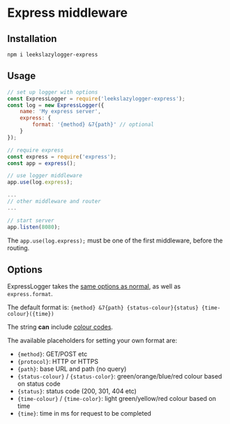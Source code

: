 # Express middleware

## Installation

`npm i leekslazylogger-express`

## Usage

```js
// set up logger with options
const ExpressLogger = require('leekslazylogger-express');
const log = new ExpressLogger({
	name: 'My express server',
	express: {
		format: '{method} &7{path}' // optional
	}
});

// require express
const express = require('express');
const app = express();

// use logger middleware
app.use(log.express);

...
// other middleware and router
...

// start server
app.listen(8080);
```

The ```app.use(log.express);``` must be one of the first middleware, before the routing.

## Options

ExpressLogger takes the [same options as normal](/customisation/options/), as well as `express.format`.

The default format is:
`{method} &7{path} {status-colour}{status} {time-colour}({time})`

The string **can** include [colour codes](/colours/#leeksjs-short-codes).

The available placeholders for setting your own format are:

- `{method}`: GET/POST etc
- `{protocol}`: HTTP or HTTPS
- `{path}`: base URL and path (no query)
- `{status-colour}` / `{status-color}`: green/orange/blue/red colour based on status code
- `{status}`: status code (200, 301, 404 etc)
- `{time-colour}` / `{time-color}`: light green/yellow/red colour based on time
- `{time}`: time in ms for request to be completed
